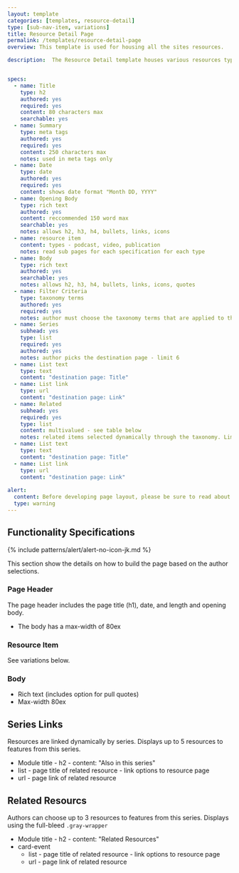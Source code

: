 ```yaml
---
layout: template
categories: [templates, resource-detail]
type: [sub-nav-item, variations]
title: Resource Detail Page
permalink: /templates/resource-detail-page
overview: This template is used for housing all the sites resources.

description:  The Resource Detail template houses various resources types that all have their own required aspects. On this overview page, you will see the common functionaly and content types. The requirements for each resource type will be linked in a sub-page.


specs:
  - name: Title
    type: h2
    authored: yes
    required: yes
    content: 80 characters max
    searchable: yes
  - name: Summary
    type: meta tags
    authored: yes
    required: yes
    content: 250 characters max
    notes: used in meta tags only
  - name: Date
    type: date
    authored: yes
    required: yes
    content: shows date format "Month DD, YYYY"
  - name: Opening Body
    type: rich text
    authored: yes
    content: reccommended 150 word max
    searchable: yes
    notes: allows h2, h3, h4, bullets, links, icons
  - name: resource item
    content: types - podcast, video, publication
    notes: read sub pages for each specification for each type
  - name: Body
    type: rich text
    authored: yes
    searchable: yes
    notes: allows h2, h3, h4, bullets, links, icons, quotes
  - name: Filter Criteria
    type: taxonomy terms
    authored: yes
    required: yes
    notes: author must choose the taxonomy terms that are applied to this page.
  - name: Series
    subhead: yes
    type: list
    required: yes
    authored: yes
    notes: author picks the destination page - limit 6
  - name: List text
    type: text
    content: "destination page: Title"
  - name: List link
    type: url
    content: "destination page: Link"
  - name: Related
    subhead: yes
    required: yes
    type: list
    content: multivalued - see table below
    notes: related items selected dynamically through the taxonomy. Limit 3
  - name: List text
    type: text
    content: "destination page: Title"
  - name: List link
    type: url
    content: "destination page: Link"
  
alert:
  content: Before developing page layout, please be sure to read about our <a class="usa-link" href="/styles/grids/">Grid System</a>
  type: warning
---
```


## Functionality Specifications 
{% include patterns/alert/alert-no-icon-jk.md %}

This section show the details on how to build the page based on the author selections.

### Page Header
The page header includes the page title (h1), date, and length and opening body.
- The body has a max-width of 80ex

### Resource Item
See variations below.

### Body
- Rich text (includes option for pull quotes)
- Max-width 80ex

## Series Links
Resources are linked dynamically by series. Displays up to 5 resources to features from this series.
- Module title - h2 - content: "Also in this series"
- list - page title of related resource - link options to resource page
- url - page link of related resource

## Related Resourcs
Authors can choose up to 3 resources to features from this series. Displays using the full-bleed `.gray-wrapper`
- Module title - h2 - content: "Related Resources"
- card-event
  - list - page title of related resource - link options to resource page
  - url - page link of related resource